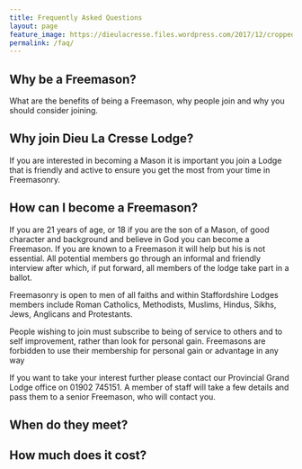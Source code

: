 ```yaml
---
title: Frequently Asked Questions
layout: page
feature_image: https://dieulacresse.files.wordpress.com/2017/12/cropped-bg-img-5.jpg
permalink: /faq/
---
```

      
## Why be a Freemason?
What are the benefits of being a Freemason, why people join and why you should consider joining.

## Why join Dieu La Cresse Lodge?
If you are interested in becoming a Mason it is important you join a Lodge that is friendly and active to ensure you get the most from your time in Freemasonry.

## How can I become a Freemason?
If you are 21 years of age, or 18 if you are the son of a Mason, of good character and background and believe in God you can become a Freemason. If you are known to a Freemason it will help but his is not essential. All potential members go through an informal and friendly interview after which, if put forward, all members of the lodge take part in a ballot.

Freemasonry is open to men of all faiths and within Staffordshire Lodges members include Roman Catholics, Methodists, Muslims, Hindus, Sikhs, Jews, Anglicans and Protestants.

People wishing to join must subscribe to being of service to others and to self improvement, rather than look for personal gain. Freemasons are forbidden to use their membership for personal gain or advantage in any way

If you want to take your interest further please contact our Provincial Grand Lodge office on 01902 745151. A member of staff will take a few details and pass them to a senior Freemason, who will contact you.

## When do they meet?
## How much does it cost?